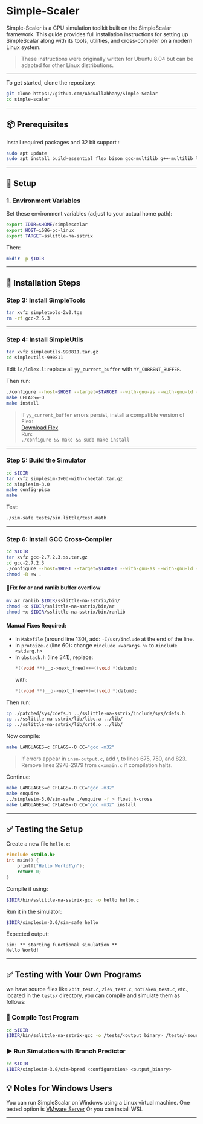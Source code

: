 # Simple-Scaler

Simple-Scaler is a CPU simulation toolkit built on the SimpleScalar framework. This guide provides full installation instructions for setting up SimpleScalar along with its tools, utilities, and cross-compiler on a modern Linux system.

> These instructions were originally written for Ubuntu 8.04 but can be adapted for other Linux distributions.

---

To get started, clone the repository:

```bash
git clone https://github.com/AbduAllahhany/Simple-Scalar
cd simple-scaler
```

---

## 📦 Prerequisites


Install required packages and 32 bit support :

```bash
sudo apt update
sudo apt install build-essential flex bison gcc-multilib g++-multilib lib32z1 libc6-i386 lib32gcc-s1 binutils-multiarch wget
```



---

## 📁 Setup

### 1. Environment Variables

Set these environment variables (adjust to your actual home path):

```bash
export IDIR=$HOME/simplescalar
export HOST=i686-pc-linux
export TARGET=sslittle-na-sstrix
```

Then:

```bash
mkdir -p $IDIR
```

---

## 🔧 Installation Steps

### Step 3: Install SimpleTools

```bash
tar xvfz simpletools-2v0.tgz
rm -rf gcc-2.6.3
```

---

### Step 4: Install SimpleUtils

```bash
tar xvfz simpleutils-990811.tar.gz
cd simpleutils-990811
```

Edit `ld/ldlex.l`: replace all `yy_current_buffer` with `YY_CURRENT_BUFFER`.

Then run:

```bash
./configure --host=$HOST --target=$TARGET --with-gnu-as --with-gnu-ld --prefix=$IDIR
make CFLAGS=-O
make install
```

> If `yy_current_buffer` errors persist, install a compatible version of Flex:  
> [Download Flex](http://www.ict.kth.se/courses/IS2202/flex.tar.gz)  
> Run:  
> `./configure && make && sudo make install`

---

### Step 5: Build the Simulator

```bash
cd $IDIR
tar xvfz simplesim-3v0d-with-cheetah.tar.gz
cd simplesim-3.0
make config-pisa
make
```

Test:

```bash
./sim-safe tests/bin.little/test-math
```

---

### Step 6: Install GCC Cross-Compiler

```bash
cd $IDIR
tar xvfz gcc-2.7.2.3.ss.tar.gz
cd gcc-2.7.2.3
./configure --host=$HOST --target=$TARGET --with-gnu-as --with-gnu-ld --prefix=$IDIR
chmod -R +w .
```
#### 🔧Fix for ar and ranlib buffer overflow

```bash
mv ar ranlib $IDIR/sslittle-na-sstrix/bin/
chmod +x $IDIR/sslittle-na-sstrix/bin/ar
chmod +x $IDIR/sslittle-na-sstrix/bin/ranlib

```

#### Manual Fixes Required:

- In `Makefile` (around line 130), add: `-I/usr/include` at the end of the line.
- In `protoize.c` (line 60): change `#include <varargs.h>` to `#include <stdarg.h>`
- In `obstack.h` (line 341), replace:
  ```c
  *((void **)__o->next_free)++=((void *)datum);
  ```
  with:
  ```c
  *((void **)__o->next_free++)=((void *)datum);
  ```

Then run:

```bash
cp ./patched/sys/cdefs.h ../sslittle-na-sstrix/include/sys/cdefs.h
cp ../sslittle-na-sstrix/lib/libc.a ../lib/
cp ../sslittle-na-sstrix/lib/crt0.o ../lib/
```

Now compile:

```bash
make LANGUAGES=c CFLAGS=-O CC="gcc -m32"
```

> If errors appear in `insn-output.c`, add `\` to lines 675, 750, and 823.  
 Remove lines 2978-2979 from `cxxmain.c` if compilation halts.


Continue:

```bash
make LANGUAGES=c CFLAGS=-O CC="gcc -m32"
make enquire
../simplesim-3.0/sim-safe ./enquire -f > float.h-cross
make LANGUAGES=c CFLAGS=-O CC="gcc -m32" install
```

---

## ✅ Testing the Setup

Create a new file `hello.c`:

```c
#include <stdio.h>
int main() {
    printf("Hello World!\n");
    return 0;
}
```

Compile it using:

```bash
$IDIR/bin/sslittle-na-sstrix-gcc -o hello hello.c
```

Run it in the simulator:

```bash
$IDIR/simplesim-3.0/sim-safe hello
```

Expected output:

```
sim: ** starting functional simulation **
Hello World!
```

---

## ✅ Testing with Your Own Programs

 we have source files like `2bit_test.c`, `2lev_test.c`, `notTaken_test.c`, etc., located in the `tests/` directory, you can compile and simulate them as follows:

### 🧪 Compile Test Program

```bash
cd $IDIR 
$IDIR/bin/sslittle-na-sstrix-gcc -o /tests/<output_binary> /tests/<source_file.c>
```
### ▶️ Run Simulation with Branch Predictor
```bash
cd $IDIR
$IDIR/simplesim-3.0/sim-bpred <configuration> <output_binary>

```

## 💡 Notes for Windows Users

You can run SimpleScalar on Windows using a Linux virtual machine. One tested option is [VMware Server](http://www.vmware.com) Or you can install WSL 

---

